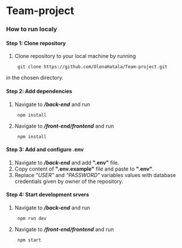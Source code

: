 # Team-project



### How to run localy

#### Step 1: Clone repository
1. Clone repository to your local machine by running  

        git clone https://github.com/OlenaHatala/Team-project.git  

in the chosen directory.



#### Step 2: Add dependencies
1. Navigate to ***/back-end*** and run  

        npm install

1. Navigate to ***/front-end/frontend*** and run  

        npm install  




#### Step 3: Add and configure .env
 1. Navigate to ***/back-end*** and add **".env"** file.
 2. Copy content of **".env.example"** file and paste to **".env"**.
 3. Replace *"USER"* and *"PASSWORD"* variables values with database credentials given by owner of the repository.




#### Step 4: Start development srvers
1. Navigate to ***/back-end*** and run  

        npm run dev

1. Navigate to ***/front-end/frontend*** and run  

        npm start


